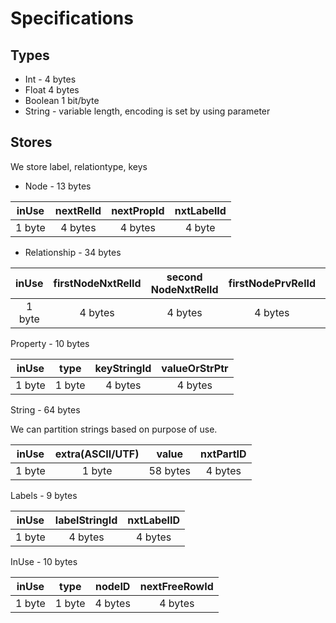 # Specifications


## Types

* Int - 4 bytes
* Float 4 bytes
* Boolean 1 bit/byte
* String - variable length, encoding is set by using parameter

## Stores

We store label, relationtype, keys

* Node - 13 bytes

| inUse | nextRelId | nextPropId | nxtLabelId |
|:------:|:---------:|:----------:|:----------:|
| 1 byte | 4 bytes   | 4 bytes    |  4 byte    |

* Relationship - 34 bytes

|  inUse | firstNodeNxtRelId | second NodeNxtRelId | firstNodePrvRelId | secondNodePrvRelId | nxtPropertyId | relTypeId |
|:------:|:-----------------:|:-------------------:|:-----------------:|:------------------:|:-------------:|:---------:|
| 1 byte | 4 bytes           | 4 bytes             | 4 bytes           | 4 bytes            | 4 bytes       | 4 bytes   |

Property - 10 bytes

|  inUse |  type  | keyStringId | valueOrStrPtr |
|:------:|:------:|:-----------:|:-------------:|
| 1 byte | 1 byte | 4 bytes     | 4 bytes       |

String - 64 bytes

We can partition strings based on purpose of use.

|  inUse |  extra(ASCII/UTF) |   value  |   nxtPartID |
|:------:|:-----------------:|:--------:|:-----------:|
| 1 byte |        1 byte     | 58 bytes |   4 bytes   |

Labels - 9 bytes

|  inUse |   labelStringId | nxtLabelID |
|:------:|:---------------:|:----------:|
| 1 byte |      4 bytes    | 4 bytes    |

InUse - 10 bytes

|  inUse |  type  |   nodeID | nextFreeRowId |
|:------:|:------:|:--------:|:-------------:|
| 1 byte | 1 byte | 4 bytes  | 4 bytes       |

